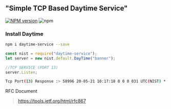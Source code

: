 ## "Simple TCP Based Daytime Service"
[![NPM version][npm-image]][npm-url]
![npm](https://img.shields.io/npm/dt/daytime-service)

### Install Daytime
```bash
npm i daytime-service --save
```

```js
const nist = require("daytime-service");
let server = new nist.default.DayTime("banner");

//TCP SERVICE (PORT 13)
server.Listen;
```

```bash
Tcp Port(13) Response :> 58996 20-05-21 10:17:18 0 0 0 031 UTC(NIST) *
```

RFC Document
> https://tools.ietf.org/html/rfc867

   [npm-image]: https://img.shields.io/npm/v/daytime-service.svg?style=flat 
   [npm-url]: https://npmjs.org/package/daytime-service 
